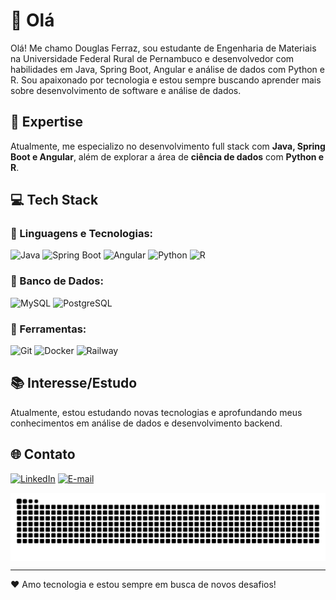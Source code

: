 # 👋 Olá

Olá! Me chamo Douglas Ferraz, sou estudante de Engenharia de Materiais na Universidade Federal Rural de Pernambuco e desenvolvedor com habilidades em Java, Spring Boot, Angular e análise de dados com Python e R. Sou apaixonado por tecnologia e estou sempre buscando aprender mais sobre desenvolvimento de software e análise de dados.

## 🚀 Expertise
Atualmente, me especializo no desenvolvimento full stack com **Java, Spring Boot e Angular**, além de explorar a área de **ciência de dados** com **Python e R**.

## 💻 Tech Stack

### 🚀 Linguagens e Tecnologias:
![Java](https://img.shields.io/badge/Java-ED8B00?style=for-the-badge&logo=java&logoColor=white)
![Spring Boot](https://img.shields.io/badge/Spring_Boot-6DB33F?style=for-the-badge&logo=spring-boot&logoColor=white)
![Angular](https://img.shields.io/badge/Angular-DD0031?style=for-the-badge&logo=angular&logoColor=white)
![Python](https://img.shields.io/badge/Python-3776AB?style=for-the-badge&logo=python&logoColor=white)
![R](https://img.shields.io/badge/R-276DC3?style=for-the-badge&logo=r&logoColor=white)

### 📂 Banco de Dados:
![MySQL](https://img.shields.io/badge/MySQL-005C84?style=for-the-badge&logo=mysql&logoColor=white)
![PostgreSQL](https://img.shields.io/badge/PostgreSQL-316192?style=for-the-badge&logo=postgresql&logoColor=white)

### 🔧 Ferramentas:
![Git](https://img.shields.io/badge/Git-F05032?style=for-the-badge&logo=git&logoColor=white)
![Docker](https://img.shields.io/badge/Docker-2496ED?style=for-the-badge&logo=docker&logoColor=white)
![Railway](https://img.shields.io/badge/Railway-0B0D0E?style=for-the-badge&logo=railway&logoColor=white)

## 📚 Interesse/Estudo
Atualmente, estou estudando novas tecnologias e aprofundando meus conhecimentos em análise de dados e desenvolvimento backend.

## 🌐 Contato
[![LinkedIn](https://img.shields.io/badge/LinkedIn-0077B5?style=for-the-badge&logo=linkedin&logoColor=white)](https://www.linkedin.com/in/douglasferrazengmat/)
[![E-mail](https://img.shields.io/badge/Gmail-D14836?style=for-the-badge&logo=gmail&logoColor=white)](mailto:douglassfc02@gmail.com)

<picture align="center">
  <source media="(prefers-color-scheme: dark)" srcset="https://raw.githubusercontent.com/douglinhas87/douglinhas87/output/github-contribution-grid-snake-dark.svg">
  <source media="(prefers-color-scheme: light)" srcset="https://raw.githubusercontent.com/douglinhas87/douglinhas87/output/github-contribution-grid-snake-dark.svg">
  <img align="center" alt="github contribution grid snake animation" src="https://raw.githubusercontent.com/douglinhas87/douglinhas87/output/github-contribution-grid-snake.svg">
</picture>

---

❤ Amo tecnologia e estou sempre em busca de novos desafios!



